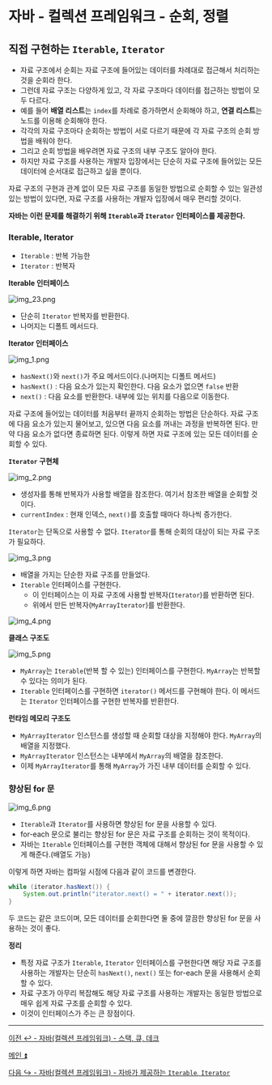 # 자바 - 컬렉션 프레임워크 - 순회, 정렬

## 직접 구현하는 `Iterable`, `Iterator`

- 자료 구조에서 순회는 자료 구조에 들어있는 데이터를 차례대로 접근해서 처리하는 것을 순회라 한다.
- 그런데 자료 구조는 다양하게 있고, 각 자료 구조마다 데이터를 접근하는 방법이 모두 다르다.
- 예를 들어 **배열 리스트**는 `index`를 차례로 증가하면서 순회해야 하고, **연결 리스트**는 노드를 이용해 순회해야 한다.
- 각각의 자료 구조마다 순회하는 방법이 서로 다르기 때문에 각 자료 구조의 순회 방법을 배워야 한다.
- 그리고 순회 방법을 배우려면 자료 구조의 내부 구조도 알아야 한다.
- 하지만 자료 구조를 사용하는 개발자 입장에서는 단순히 자료 구조에 들어있는 모든 데이터에 순서대로 접근하고 싶을 뿐이다.

자료 구조의 구현과 관계 없이 모든 자료 구조를 동일한 방법으로 순회할 수 있는 일관성 있는 방법이 있다면, 자료 구조를 사용하는 개발자 입장에서 매우 편리할 것이다.

**자바는 이런 문제를 해결하기 위해 `Iterable`과 `Iterator` 인터페이스를 제공한다.**

### Iterable, Iterator

- `Iterable` : 반복 가능한
- `Iterator` : 반복자

**Iterable 인터페이스**

![img_23.png](image/img_23.png)

- 단순히 `Iterator` 반복자를 반환한다.
- 나머지는 디폴트 메서드다.

**Iterator 인터페이스**

![img_1.png](image/img_24.png)

- `hasNext()`와 `next()`가 주요 메서드이다.(나머지는 디폴트 메서드)
- `hasNext()` : 다음 요소가 있는지 확인한다. 다음 요소가 없으면 `false` 반환
- `next()` : 다음 요소를 반환한다. 내부에 있는 위치를 다음으로 이동한다.

자료 구조에 들어있는 데이터를 처음부터 끝까지 순회하는 방법은 단순하다. 자료 구조에 다음 요소가 있는지 물어보고, 있으면 다음 요소를 꺼내는 과정을
반복하면 된다. 만약 다음 요소가 없다면 종료하면 된다. 이렇게 하면 자료 구조에 있는 모든 데이터를 순회할 수 있다.

**`Iterator` 구현체**

![img_2.png](image/img_25.png)

- 생성자를 통해 반복자가 사용할 배열을 참조한다. 여기서 참조한 배열을 순회할 것이다.
- `currentIndex` : 현재 인덱스, `next()`를 호출할 때마다 하나씩 증가한다.

`Iterator`는 단독으로 사용할 수 없다. `Iterator`를 통해 순회의 대상이 되는 자료 구조가 필요하다.

![img_3.png](image/img_26.png)

- 배열을 가지는 단순한 자료 구조를 만들었다.
- `Iterable` 인터페이스를 구현한다.
  - 이 인터페이스는 이 자료 구조에 사용할 반복자(`Iterator`)를 반환하면 된다.
  - 위에서 만든 반복자(`MyArrayIterator`)를 반환한다.

![img_4.png](image/img_27.png)

**클래스 구조도**

![img_5.png](image/img_28.png)

- `MyArray`는 `Iterable`(반복 할 수 있는) 인터페이스를 구현한다. `MyArray`는 반복할 수 있다는 의미가 된다.
- `Iterable` 인터페이스를 구현하면 `iterator()` 메서드를 구현해야 한다. 이 메서드는 `Iterator` 인터페이스를 구현한 반복자를 반환한다.

**런타임 메모리 구조도**

- `MyArrayIterator` 인스턴스를 생성할 때 순회할 대상을 지정해야 한다. `MyArray`의 배열을 지정했다.
- `MyArrayIterator` 인스턴스는 내부에서 `MyArray`의 배열을 참조한다.
- 이제 `MyArrayIterator`를 통해 `MyArray`가 가진 내부 데이터를 순회할 수 있다.

### 향상된 for 문

![img_6.png](image/img_29.png)

- `Iterable`과 `Iterator`를 사용하면 향상된 for 문을 사용할 수 있다.
- for-each 문으로 불리는 향상된 for 문은 자료 구조를 순회하는 것이 목적이다.
- 자바는 `Iterable` 인터페이스를 구현한 객체에 대해서 향상된 for 문을 사용할 수 있게 해준다.(배열도 가능)

이렇게 하면 자바는 컴파일 시점에 다음과 같이 코드를 변경한다.
```java
while (iterator.hasNext()) {
    System.out.println("iterator.next() = " + iterator.next());
}
```

두 코드는 같은 코드이며, 모든 데이터를 순회한다면 둘 중에 깔끔한 향상된 for 문을 사용하는 것이 좋다.

**정리**
- 특정 자료 구조가 `Iterable`, `Iterator` 인터페이스를 구현한다면 해당 자료 구조를 사용하는 개발자는 단순히 `hasNext()`, `next()` 또는 for-each
  문을 사용해서 순회할 수 있다.
- 자료 구조가 아무리 복잡해도 해당 자료 구조를 사용하는 개발자는 동일한 방법으로 매우 쉽게 자료 구조를 순회할 수 있다.
- 이것이 인터페이스가 주는 큰 장점이다.

---

[이전 ↩️ - 자바(컬렉션 프레임워크) - 스택, 큐, 데크](https://github.com/genesis12345678/TIL/blob/main/Java/mid_2/jcf/Deque.md)

[메인 ⏫](https://github.com/genesis12345678/TIL/blob/main/Java/mid_2/Main.md)

[다음 ↪️ - 자바(컬렉션 프레임워크) - 자바가 제공하는 `Iterable`, `Iterator`](https://github.com/genesis12345678/TIL/blob/main/Java/mid_2/jcf/%EC%9E%90%EB%B0%94Iterable.md)